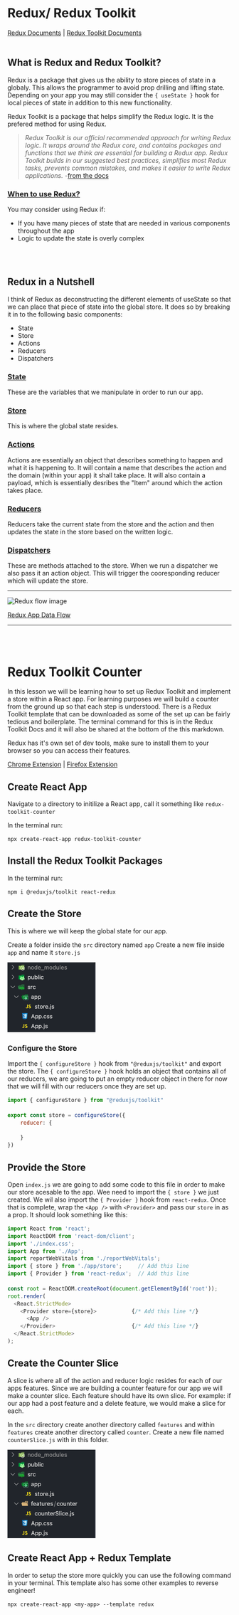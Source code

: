 # Redux/ Redux Toolkit

[Redux Documents](https://redux.js.org/) | [Redux Toolkit Documents](https://redux-toolkit.js.org/)
<br />
<br />

## What is Redux and Redux Toolkit?  

Redux is a package that gives us the ability to store pieces of state in a globaly. This allows the programmer to avoid prop drilling and lifting state.  Depending on your app you may still consider the `{ useState }` hook for local pieces of state in addition to this new functionality.  

Redux Toolkit is a package that helps simplify the Redux logic.  It is the prefered method for using Redux.  

> <i>Redux Toolkit is our official recommended approach for writing Redux logic. It wraps around the Redux core, and contains packages and functions that we think are essential for building a Redux app. Redux Toolkit builds in our suggested best practices, simplifies most Redux tasks, prevents common mistakes, and makes it easier to write Redux applications.</i> -[from the docs](https://redux.js.org/introduction/getting-started#redux-toolkit)

### <u>When to use Redux?</u>

You may consider using Redux if:
- If you have many pieces of state that are needed in various components throughout the app
- Logic to update the state is overly complex
<br />
<br />

## Redux in a Nutshell

I think of Redux as deconstructing the different elements of useState so that we can place that piece of state into the global store. It does so by breaking it in to the following basic components:
- State
- Store
- Actions
- Reducers
- Dispatchers

### <u>State</u>

These are the variables that we manipulate in order to run our app. 

### <u>Store</u>

This is where the global state resides.

### <u>Actions</u>

Actions are essentially an object that describes something to happen and what it is happening to.  It will contain a name that describes the action and the domain (within your app) it shall take place.  It will also contain a payload, which is essentially desribes the "Item" around which the action takes place.

### <u>Reducers</u>

Reducers take the current state from the store and the action and then updates the state in the store based on the written logic.

### <u>Dispatchers</u>

These are methods attached to the store.  When we run a dispatcher we also pass it an action object.  This will trigger the cooresponding reducer which will update the store.

<hr />

![Redux flow image](https://redux.js.org/assets/images/ReduxDataFlowDiagram-49fa8c3968371d9ef6f2a1486bd40a26.gif)

[Redux App Data Flow](https://redux.js.org/tutorials/essentials/part-1-overview-concepts#redux-application-data-flow)

<hr />
<br />
<br />

# Redux Toolkit Counter

In this lesson we will be learning how to set up Redux Toolkit and implement a store within a React app.  For learning purposes we will build a counter from the ground up so that each step is understood.  There is a Redux Toolkit template that can be downloaded as some of the set up can be fairly tedious and boilerplate.  The terminal command for this is in the Redux Toolkit Docs and it will also be shared at the bottom of the this markdown.

Redux has it's own set of dev tools, make sure to install them to your browser so you can access their features. 

[Chrome Extension](https://chrome.google.com/webstore/detail/redux-devtools/lmhkpmbekcpmknklioeibfkpmmfibljd?hl=en) | [Firefox Extension](https://addons.mozilla.org/en-US/firefox/addon/reduxdevtools/) 

## Create React App 

Navigate to a directory to initilize a React app, call it something like `redux-toolkit-counter` 

In the terminal run: 
```
npx create-react-app redux-toolkit-counter
```
## Install the Redux Toolkit Packages

In the terminal run: 
```
npm i @reduxjs/toolkit react-redux
```

## Create the Store

This is where we will keep the global state for our app.

Create a folder inside the `src` directory named `app`
Create a new file inside `app` and name it `store.js`

![Folder Tree View](./public/folderTree1.png)

### Configure the Store

Import the `{ configureStore }` hook from `"@reduxjs/toolkit"` and export the store.  The `{ configureStore }` hook holds an object that contains all of our reducers, we are going to put an empty reducer object in there for now that we will fill with our reducers once they are set up. 

```javascript
import { configureStore } from "@reduxjs/toolkit"

export const store = configureStore({
    reducer: {

    }
})
```

## Provide the Store

Open `index.js` we are going to add some code to this file in order to make our store acesable to the app. Wee need to import the `{ store }` we just created. We wil also import the `{ Provider }` hook from `react-redux`.  Once that is complete, wrap the `<App />` with `<Provider>` and pass our `store` in as a prop.  It should look something like this:

```javascript
import React from 'react';
import ReactDOM from 'react-dom/client';
import './index.css';
import App from './App';
import reportWebVitals from './reportWebVitals';
import { store } from './app/store';     // Add this line 
import { Provider } from 'react-redux';  // Add this line 

const root = ReactDOM.createRoot(document.getElementById('root'));
root.render(
  <React.StrictMode>
    <Provider store={store}>           {/* Add this line */}
      <App />
    </Provider>                        {/* Add this line */}
  </React.StrictMode>
);
```

## Create the Counter Slice

A slice is where all of the action and reducer logic resides for each of our apps features.  Since we are building a counter feature for our app we will make a counter slice.  Each feature should have its own slice. For example: if our app had a post feature and a delete feature, we would make a slice for each. 

In the `src` directory create another directory called `features` and within `features` create another directory called `counter`.  Create a new file named `counterSlice.js` with in this folder.

![folderTree2](./public/folderTree2.png)


## Create React App + Redux Template

In order to setup the store more quickly you can use the following command in your terminal.  This template also has some other examples to reverse engineer! 
```
npx create-react-app <my-app> --template redux
```